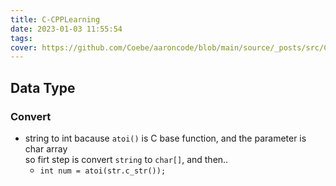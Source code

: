 ```yaml
---
title: C-CPPLearning
date: 2023-01-03 11:55:54
tags:
cover: https://github.com/Coebe/aaroncode/blob/main/source/_posts/src/C-CPPLearning.png?raw=true
---
```


## Data Type

### Convert

- string to int
  bacause `atoi()` is C base function, and the parameter is char array  
  so firt step is convert `string` to `char[]`, and then..
  - `int num = atoi(str.c_str());`
